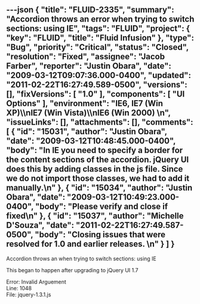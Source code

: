---json
{
  "title": "FLUID-2335",
  "summary": "Accordion throws an error when trying to switch sections: using IE",
  "tags": "FLUID",
  "project": {
    "key": "FLUID",
    "title": "Fluid Infusion"
  },
  "type": "Bug",
  "priority": "Critical",
  "status": "Closed",
  "resolution": "Fixed",
  "assignee": "Jacob Farber",
  "reporter": "Justin Obara",
  "date": "2009-03-12T09:07:36.000-0400",
  "updated": "2011-02-22T16:27:49.589-0500",
  "versions": [],
  "fixVersions": [
    "1.0"
  ],
  "components": [
    "UI Options"
  ],
  "environment": "IE6, IE7 (Win XP)\\\nIE7 (Win Vista)\\\nIE6 (Win 2000)&#x20;\n",
  "issueLinks": [],
  "attachments": [],
  "comments": [
    {
      "id": "15031",
      "author": "Justin Obara",
      "date": "2009-03-12T10:48:45.000-0400",
      "body": "In IE you need to specify a border for the content sections of the accordion. jQuery UI does this by adding classes in the js file. Since we do not import those classes, we had to add it manually.\n"
    },
    {
      "id": "15034",
      "author": "Justin Obara",
      "date": "2009-03-12T10:49:23.000-0400",
      "body": "Please verify and close if fixed\n"
    },
    {
      "id": "15037",
      "author": "Michelle D'Souza",
      "date": "2011-02-22T16:27:49.587-0500",
      "body": "Closing issues that were resolved for 1.0 and earlier releases.&#x20;\n"
    }
  ]
}
---
Accordion throws an when trying to switch sections: using IE

This began to happen after upgrading to jQuery UI 1.7

Error: Invalid Arguement\
Line: 1048\
File: jquery-1.3.1.js

        